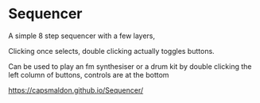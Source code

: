# Sequencer

A simple 8 step sequencer with a few layers,

Clicking once selects, double clicking actually toggles buttons.

Can be used to play an fm synthesiser or a drum kit by double clicking the left column of buttons, controls are at the bottom

https://capsmaldon.github.io/Sequencer/

